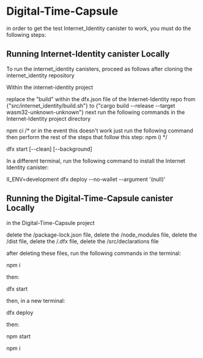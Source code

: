 # Digital-Time-Capsule

in order to get the test Internet_Identity canister to work, you must do the following steps:

## Running Internet-Identity canister Locally

To run the internet_identity canisters, proceed as follows after cloning the internet_identity repository

Within the internet-identity project

replace the "build" within the dfx.json file of the Internet-Identity repo from {"src/internet_identity/build.sh"} to {"cargo build --release --target wasm32-unknown-unknown"}
next run the following commands in the Internet-Identity project directory

npm ci /* or in the event this doesn't work just run the following command then perform the rest of the steps that follow this step: npm i) */

dfx start [--clean] [--background]


In a different terminal, run the following command to install the Internet Identity canister:


II_ENV=development dfx deploy --no-wallet --argument '(null)'

## Running the Digital-Time-Capsule canister Locally

in the Digital-Time-Capsule project 

delete the /package-lock.json file, 
delete the /node_modules file,
delete the /dist file,
delete the /.dfx file,
delete the /src/declarations file

after deleting these files, run the following commands in the terminal: 

npm i

then:

dfx start

then, in a new terminal: 

dfx deploy 

then: 

npm start


npm i